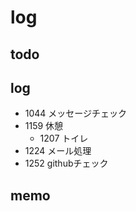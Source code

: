 #  log

## todo


## log

- 1044 メッセージチェック
- 1159 休憩
  - 1207 トイレ
- 1224 メール処理
- 1252 githubチェック

## memo

